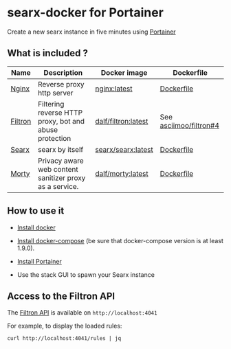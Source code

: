 # searx-docker for Portainer

Create a new searx instance in five minutes using [Portainer](https://www.portainer.io/)

## What is included ?

| Name | Description | Docker image | Dockerfile |
| -- | -- | -- | -- |
| [Nginx](https://www.nginx.com/) | Reverse proxy http server | [nginx:latest](https://hub.docker.com/_/nginx) | [Dockerfile](https://www.nginx.com/) |
| [Filtron](https://github.com/asciimoo/filtron) |  Filtering reverse HTTP proxy, bot and abuse protection | [dalf/filtron:latest](https://hub.docker.com/r/dalf/filtron) | See [asciimoo/filtron#4](https://github.com/asciimoo/filtron/pull/4) |
| [Searx](https://github.com/asciimoo/searx) | searx by itself | [searx/searx:latest](https://hub.docker.com/r/searx/searx) | [Dockerfile](https://github.com/searx/searx/blob/master/Dockerfile) |
| [Morty](https://github.com/asciimoo/morty) | Privacy aware web content sanitizer proxy as a service. | [dalf/morty:latest](https://hub.docker.com/r/dalf/morty) | [Dockerfile](https://github.com/dalf/morty/blob/master/Dockerfile) |

## How to use it
- [Install docker](https://docs.docker.com/install/)
- [Install docker-compose](https://docs.docker.com/compose/install/) (be sure that docker-compose version is at least 1.9.0).
- [Install Portainer](https://docs.portainer.io/v/ce-2.9/start/install)

- Use the stack GUI to spawn your Searx instance


## Access to the Filtron API

The [Filtron API](https://github.com/asciimoo/filtron#api) is available on ```http://localhost:4041```

For example, to display the loaded rules:
```
curl http://localhost:4041/rules | jq
```
